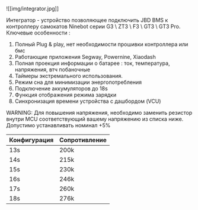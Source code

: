 ![[img/integrator.jpg]]

Интегратор - устройство позволяющее подключить JBD BMS к  контроллеру самокатов Ninebot серии G3 \ ZT3 \ F3 \ GT3 \ GT3 Pro. 
Ключевые особенности :
1. Полный Plug & play, нет необходимости прошивки контроллера или бмс
2. Работающие приложения Segway, Powernine, Xiaodash
3. Полная проекция информации о батарее : ток, температура, напряжения, втч побаночные
4. Таймеры экстремального использования.
5. Режим сна для минимизации энергопотребления
6. Подключение аккумуляторов до 18s
7. Функция отображения режима зарядки
8. Синхронизация времени устройства с дашбордом (VCU)

WARNING: Для повышения напряжения, необходимо заменить резистор внутри MCU соответствующий вашему напряжению из списка ниже. Допустимо устанавливать номинал +5%

| Конфигурация | Сопротивление |
| ------------ | ------------- |
| 13s          | 200k          |
| 14s          | 215k          |
| 15s          | 230k          |
| 16s          | 246k          |
| 17s          | 260k          |
| 18s          | 276k          |


